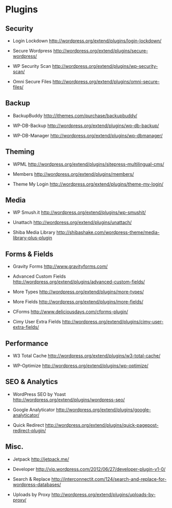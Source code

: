 # Plugins

## Security

- Login Lockdown
  <http://wordpress.org/extend/plugins/login-lockdown/>

- Secure Wordpress
  <http://wordpress.org/extend/plugins/secure-wordpress/>

- WP Security Scan
  <http://wordpress.org/extend/plugins/wp-security-scan/>
  
- Omni Secure Files
  <http://wordpress.org/extend/plugins/omni-secure-files/>

## Backup

- BackupBuddy
  <http://ithemes.com/purchase/backupbuddy/>

- WP-DB-Backup
  <http://wordpress.org/extend/plugins/wp-db-backup/>

- WP-DB-Manager
  <http://wordpress.org/extend/plugins/wp-dbmanager/>

## Theming

- WPML
  <http://wordpress.org/extend/plugins/sitepress-multilingual-cms/>

- Members
  <http://wordpress.org/extend/plugins/members/>

- Theme My Login
  <http://wordpress.org/extend/plugins/theme-my-login/>

## Media

- WP Smush.it
  <http://wordpress.org/extend/plugins/wp-smushit/>

- Unattach
  <http://wordpress.org/extend/plugins/unattach/>

- Shiba Media Library
  <http://shibashake.com/wordpress-theme/media-library-plus-plugin>

## Forms & Fields

- Gravity Forms
  <http://www.gravityforms.com/>

- Advanced Custom Fields
  <http://wordpress.org/extend/plugins/advanced-custom-fields/>

- More Types
  <http://wordpress.org/extend/plugins/more-types/>

- More Fields
  <http://wordpress.org/extend/plugins/more-fields/>
 
- CForms
  <http://www.deliciousdays.com/cforms-plugin/>

- Cimy User Extra Fields
  <http://wordpress.org/extend/plugins/cimy-user-extra-fields/>

## Performance

- W3 Total Cache
  <http://wordpress.org/extend/plugins/w3-total-cache/>

- WP-Optimize
  <http://wordpress.org/extend/plugins/wp-optimize/>

## SEO & Analytics

- WordPress SEO by Yoast
  <http://wordpress.org/extend/plugins/wordpress-seo/>

- Google Analyticator
  <http://wordpress.org/extend/plugins/google-analyticator/>

- Quick Redirect
  <http://wordpress.org/extend/plugins/quick-pagepost-redirect-plugin/>

## Misc.

- Jetpack
  <http://jetpack.me/>

- Developer
  <http://vip.wordpress.com/2012/06/27/developer-plugin-v1-0/>

- Search & Replace
  <http://interconnectit.com/124/search-and-replace-for-wordpress-databases/>

- Uploads by Proxy
  <http://wordpress.org/extend/plugins/uploads-by-proxy/>
